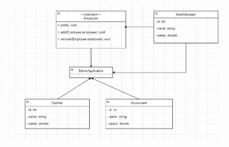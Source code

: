 ![DiagramClass](https://github.com/LucasGuiraldelli/bertoti/blob/main/PadroesProjetos/Composite/Captura%20de%20tela%202022-11-23%20155442.png?raw=true)
